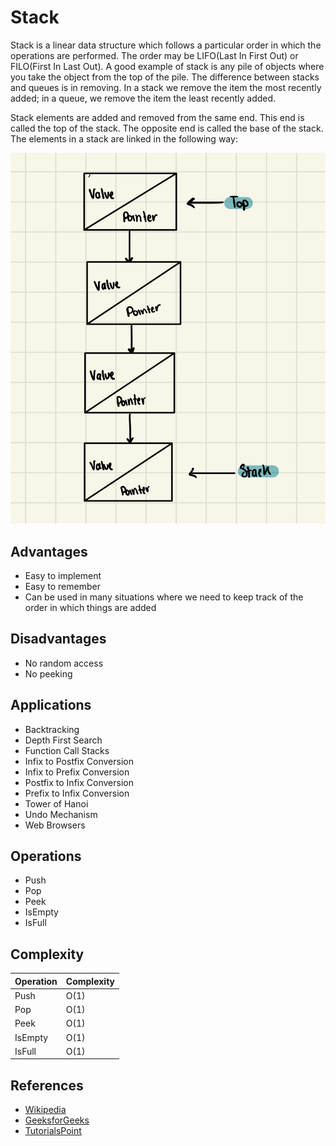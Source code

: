 # Stack

Stack is a linear data structure which follows a particular order in which the operations are performed. The order may be LIFO(Last In First Out) or FILO(First In Last Out). A good example of stack is any pile of objects where you take the object from the top of the pile. The difference between stacks and queues is in removing. In a stack we remove the item the most recently added; in a queue, we remove the item the least recently added.

Stack elements are added and removed from the same end. This end is called the top of the stack. The opposite end is called the base of the stack. The elements in a stack are linked in the following way:

![Stack](../../ReadMeImages/Stack.png)

## Advantages

- Easy to implement
- Easy to remember
- Can be used in many situations where we need to keep track of the order in which things are added

## Disadvantages

- No random access
- No peeking

## Applications

- Backtracking
- Depth First Search
- Function Call Stacks
- Infix to Postfix Conversion
- Infix to Prefix Conversion
- Postfix to Infix Conversion
- Prefix to Infix Conversion
- Tower of Hanoi
- Undo Mechanism
- Web Browsers

## Operations

- Push
- Pop
- Peek
- IsEmpty
- IsFull

## Complexity

| Operation | Complexity |
| --------- | ---------- |
| Push      | O(1)       |
| Pop       | O(1)       |
| Peek      | O(1)       |
| IsEmpty   | O(1)       |
| IsFull    | O(1)       |

## References

- [Wikipedia](<https://en.wikipedia.org/wiki/Stack_(abstract_data_type)>)
- [GeeksforGeeks](https://www.geeksforgeeks.org/stack-data-structure/)
- [TutorialsPoint](https://www.tutorialspoint.com/data_structures_algorithms/stack_data_structure.htm)
